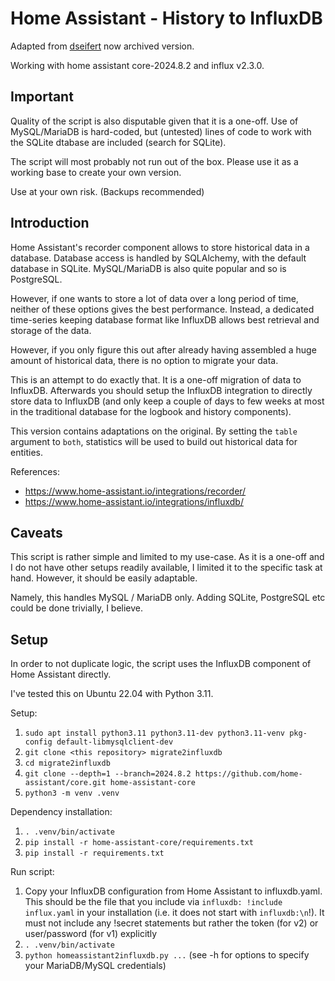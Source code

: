 # Home Assistant - History to InfluxDB

Adapted from [dseifert](https://github.com/dseifert/homeassistant2influxdb) now archived version.

Working with home assistant core-2024.8.2 and influx v2.3.0.

## Important

Quality of the script is also disputable given that it is a one-off. Use of
MySQL/MariaDB is hard-coded, but (untested) lines of code to work with the
SQLite dtabase are included (search for SQLite).

The script will most probably not run out of the box.
Please use it as a working base to create your own version.

Use at your own risk. (Backups recommended)

## Introduction

Home Assistant's recorder component allows to store historical data in a database.
Database access is handled by SQLAlchemy, with the default database in SQLite.
MySQL/MariaDB is also quite popular and so is PostgreSQL.

However, if one wants to store a lot of data over a long period of time, neither
of these options gives the best performance. Instead, a dedicated time-series
keeping database format like InfluxDB allows best retrieval and storage of the
data.

However, if you only figure this out after already having assembled a huge amount
of historical data, there is no option to migrate your data.

This is an attempt to do exactly that. It is a one-off migration of data to
InfluxDB. Afterwards you should setup the InfluxDB integration to directly store
data to InfluxDB (and only keep a couple of days to few weeks at most in the
traditional database for the logbook and history components).

This version contains adaptations on the original.
By setting the `table` argument to `both`, statistics will be used to build out historical data for entities.


References:
- https://www.home-assistant.io/integrations/recorder/
- https://www.home-assistant.io/integrations/influxdb/

## Caveats

This script is rather simple and limited to my use-case. As it is a one-off
and I do not have other setups readily available, I limited it to the specific
task at hand. However, it should be easily adaptable.

Namely, this handles MySQL / MariaDB only. Adding SQLite, PostgreSQL etc could
be done trivially, I believe.

## Setup

In order to not duplicate logic, the script uses the InfluxDB component of
Home Assistant directly.

I've tested this on Ubuntu 22.04 with Python 3.11.

Setup:
1. `sudo apt install python3.11 python3.11-dev python3.11-venv pkg-config default-libmysqlclient-dev`
2. `git clone <this repository> migrate2influxdb`
3. `cd migrate2influxdb`
4. `git clone --depth=1 --branch=2024.8.2 https://github.com/home-assistant/core.git home-assistant-core`
5. `python3 -m venv .venv`

Dependency installation:
1. `. .venv/bin/activate`
2. `pip install -r home-assistant-core/requirements.txt`
3. `pip install -r requirements.txt`

Run script:
1. Copy your InfluxDB configuration from Home Assistant to influxdb.yaml.
   This should be the file that you include via `influxdb: !include influx.yaml`
   in your installation (i.e. it does not start with `influxdb:\n`!).
   It must not include any !secret statements but rather the token (for v2)
   or user/password (for v1) explicitly
2. `. .venv/bin/activate`
3. `python homeassistant2influxdb.py ...` (see -h for options to specify your
   MariaDB/MySQL credentials)
